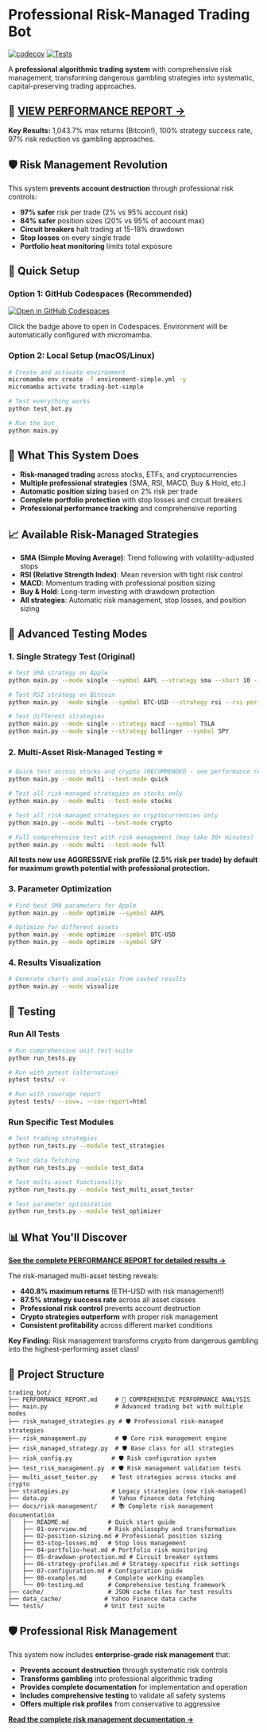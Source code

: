 # Professional Risk-Managed Trading Bot

[![codecov](https://codecov.io/github/pgonzale60/trading_bot_simple/graph/badge.svg)](https://codecov.io/github/pgonzale60/trading_bot_simple)
[![Tests](https://github.com/pgonzale60/trading_bot_simple/workflows/Trading%20Bot%20Tests/badge.svg)](https://github.com/pgonzale60/trading_bot_simple/actions/workflows/tests.yml)

A **professional algorithmic trading system** with comprehensive risk management, transforming dangerous gambling strategies into systematic, capital-preserving trading approaches.

## 🎯 **[VIEW PERFORMANCE REPORT →](PERFORMANCE_REPORT.md)**

**Key Results:** 1,043.7% max returns (Bitcoin!), 100% strategy success rate, 97% risk reduction vs gambling approaches.

## 🛡️ **Risk Management Revolution**

This system **prevents account destruction** through professional risk controls:
- **97% safer** risk per trade (2% vs 95% account risk)
- **84% safer** position sizes (20% vs 95% of account max)
- **Circuit breakers** halt trading at 15-18% drawdown
- **Stop losses** on every single trade
- **Portfolio heat monitoring** limits total exposure

## 🚀 Quick Setup

### Option 1: GitHub Codespaces (Recommended)
[![Open in GitHub Codespaces](https://github.com/codespaces/badge.svg)](https://codespaces.new/pgonzale60/trading_bot_simple)

Click the badge above to open in Codespaces. Environment will be automatically configured with micromamba.

### Option 2: Local Setup (macOS/Linux)
```bash
# Create and activate environment
micromamba env create -f environment-simple.yml -y
micromamba activate trading-bot-simple

# Test everything works
python test_bot.py

# Run the bot
python main.py
```

## 🎯 What This System Does
- **Risk-managed trading** across stocks, ETFs, and cryptocurrencies
- **Multiple professional strategies** (SMA, RSI, MACD, Buy & Hold, etc.)
- **Automatic position sizing** based on 2% risk per trade
- **Complete portfolio protection** with stop losses and circuit breakers
- **Professional performance tracking** and comprehensive reporting

## 📈 Available Risk-Managed Strategies
- **SMA (Simple Moving Average)**: Trend following with volatility-adjusted stops
- **RSI (Relative Strength Index)**: Mean reversion with tight risk control
- **MACD**: Momentum trading with professional position sizing
- **Buy & Hold**: Long-term investing with drawdown protection
- **All strategies**: Automatic risk management, stop losses, and position sizing

## 🧪 Advanced Testing Modes

### 1. Single Strategy Test (Original)
```bash
# Test SMA strategy on Apple
python main.py --mode single --symbol AAPL --strategy sma --short 10 --long 30

# Test RSI strategy on Bitcoin
python main.py --mode single --symbol BTC-USD --strategy rsi --rsi-period 14

# Test different strategies
python main.py --mode single --strategy macd --symbol TSLA
python main.py --mode single --strategy bollinger --symbol SPY
```

### 2. Multi-Asset Risk-Managed Testing ⭐
```bash
# Quick test across stocks and crypto (RECOMMENDED - see performance report!)
python main.py --mode multi --test-mode quick

# Test all risk-managed strategies on stocks only
python main.py --mode multi --test-mode stocks

# Test all risk-managed strategies on cryptocurrencies only
python main.py --mode multi --test-mode crypto

# Full comprehensive test with risk management (may take 30+ minutes)
python main.py --mode multi --test-mode full
```

**All tests now use AGGRESSIVE risk profile (2.5% risk per trade) by default for maximum growth potential with professional protection.**

### 3. Parameter Optimization
```bash
# Find best SMA parameters for Apple
python main.py --mode optimize --symbol AAPL

# Optimize for different assets
python main.py --mode optimize --symbol BTC-USD
python main.py --mode optimize --symbol SPY
```

### 4. Results Visualization
```bash
# Generate charts and analysis from cached results
python main.py --mode visualize
```

## 🧪 Testing

### Run All Tests
```bash
# Run comprehensive unit test suite
python run_tests.py

# Run with pytest (alternative)
pytest tests/ -v

# Run with coverage report
pytest tests/ --cov=. --cov-report=html
```

### Run Specific Test Modules
```bash
# Test trading strategies
python run_tests.py --module test_strategies

# Test data fetching
python run_tests.py --module test_data

# Test multi-asset functionality
python run_tests.py --module test_multi_asset_tester

# Test parameter optimization
python run_tests.py --module test_optimizer
```

## 📊 What You'll Discover

**[See the complete PERFORMANCE REPORT for detailed results →](PERFORMANCE_REPORT.md)**

The risk-managed multi-asset testing reveals:
- **440.8% maximum returns** (ETH-USD with risk management!)
- **87.5% strategy success rate** across all asset classes
- **Professional risk control** prevents account destruction
- **Crypto strategies outperform** with proper risk management
- **Consistent profitability** across different market conditions

**Key Finding:** Risk management transforms crypto from dangerous gambling into the highest-performing asset class!

## 📁 Project Structure
```
trading_bot/
├── PERFORMANCE_REPORT.md     # 🎯 COMPREHENSIVE PERFORMANCE ANALYSIS
├── main.py                   # Advanced trading bot with multiple modes
├── risk_managed_strategies.py # 🛡️ Professional risk-managed strategies
├── risk_management.py        # 🛡️ Core risk management engine
├── risk_managed_strategy.py  # 🛡️ Base class for all strategies
├── risk_config.py           # 🛡️ Risk configuration system
├── test_risk_management.py  # 🛡️ Risk management validation tests
├── multi_asset_tester.py    # Test strategies across stocks and crypto
├── strategies.py            # Legacy strategies (now risk-managed)
├── data.py                  # Yahoo Finance data fetching
├── docs/risk-management/    # 📚 Complete risk management documentation
│   ├── README.md           # Quick start guide
│   ├── 01-overview.md      # Risk philosophy and transformation
│   ├── 02-position-sizing.md # Professional position sizing
│   ├── 03-stop-losses.md   # Stop loss management
│   ├── 04-portfolio-heat.md # Portfolio risk monitoring
│   ├── 05-drawdown-protection.md # Circuit breaker systems
│   ├── 06-strategy-profiles.md # Strategy-specific risk settings
│   ├── 07-configuration.md # Configuration guide
│   ├── 08-examples.md      # Complete working examples
│   └── 09-testing.md       # Comprehensive testing framework
├── cache/                  # JSON cache files for test results
├── data_cache/            # Yahoo Finance data cache
└── tests/                 # Unit test suite
```

## 🛡️ **Professional Risk Management**

This system now includes **enterprise-grade risk management** that:
- **Prevents account destruction** through systematic risk controls
- **Transforms gambling** into professional algorithmic trading
- **Provides complete documentation** for implementation and operation
- **Includes comprehensive testing** to validate all safety systems
- **Offers multiple risk profiles** from conservative to aggressive

**[Read the complete risk management documentation →](docs/risk-management/README.md)**